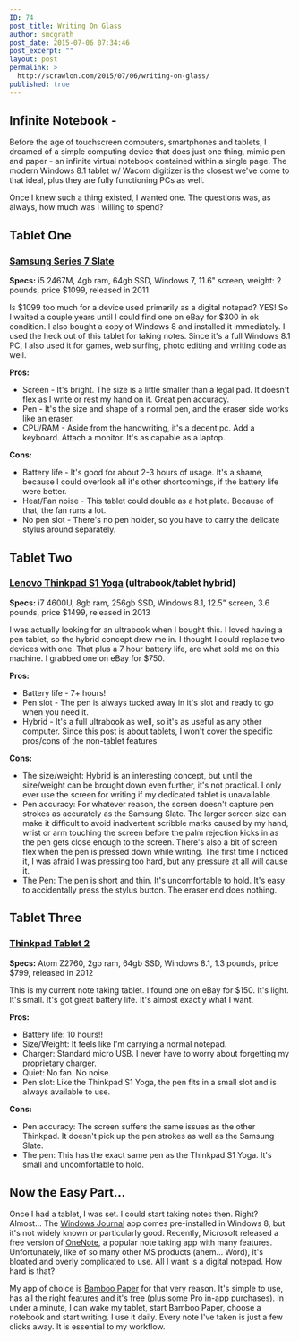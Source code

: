 ```yaml
---
ID: 74
post_title: Writing On Glass
author: smcgrath
post_date: 2015-07-06 07:34:46
post_excerpt: ""
layout: post
permalink: >
  http://scrawlon.com/2015/07/06/writing-on-glass/
published: true
---
```

## Infinite Notebook -

Before the age of touchscreen computers, smartphones and tablets, I dreamed of a simple computing device that does just one thing, mimic pen and paper - an infinite virtual notebook contained within a single page. The modern Windows 8.1 tablet w/ Wacom digitizer is the closest we've come to that ideal, plus they are fully functioning PCs as well.

Once I knew such a thing existed, I wanted one. The questions was, as always, how much was I willing to spend?

## Tablet One

### [Samsung Series 7 Slate][1]

**Specs:** i5 2467M, 4gb ram, 64gb SSD, Windows 7, 11.6" screen, weight: 2 pounds, price $1099, released in 2011

Is $1099 too much for a device used primarily as a digital notepad? YES! So I waited a couple years until I could find one on eBay for $300 in ok condition. I also bought a copy of Windows 8 and installed it immediately. I used the heck out of this tablet for taking notes. Since it's a full Windows 8.1 PC, I also used it for games, web surfing, photo editing and writing code as well.

**Pros:**

*   Screen - It's bright. The size is a little smaller than a legal pad. It doesn't flex as I write or rest my hand on it. Great pen accuracy. 
*   Pen - It's the size and shape of a normal pen, and the eraser side works like an eraser.
*   CPU/RAM - Aside from the handwriting, it's a decent pc. Add a keyboard. Attach a monitor. It's as capable as a laptop. 

**Cons:**

*   Battery life - It's good for about 2-3 hours of usage. It's a shame, because I could overlook all it's other shortcomings, if the battery life were better.
*   Heat/Fan noise - This tablet could double as a hot plate. Because of that, the fan runs a lot.
*   No pen slot - There's no pen holder, so you have to carry the delicate stylus around separately.

## Tablet Two

### [Lenovo Thinkpad S1 Yoga][2] (ultrabook/tablet hybrid)

**Specs:** i7 4600U, 8gb ram, 256gb SSD, Windows 8.1, 12.5" screen, 3.6 pounds, price $1499, released in 2013

I was actually looking for an ultrabook when I bought this. I loved having a pen tablet, so the hybrid concept drew me in. I thought I could replace two devices with one. That plus a 7 hour battery life, are what sold me on this machine. I grabbed one on eBay for $750.

**Pros:**

*   Battery life - 7+ hours! 
*   Pen slot - The pen is always tucked away in it's slot and ready to go when you need it. 
*   Hybrid - It's a full ultrabook as well, so it's as useful as any other computer. Since this post is about tablets, I won't cover the specific pros/cons of the non-tablet features

**Cons:**

*   The size/weight: Hybrid is an interesting concept, but until the size/weight can be brought down even further, it's not practical. I only ever use the screen for writing if my dedicated tablet is unavailable.
*   Pen accuracy: For whatever reason, the screen doesn't capture pen strokes as accurately as the Samsung Slate. The larger screen size can make it difficult to avoid inadvertent scribble marks caused by my hand, wrist or arm touching the screen before the palm rejection kicks in as the pen gets close enough to the screen. There's also a bit of screen flex when the pen is pressed down while writing. The first time I noticed it, I was afraid I was pressing too hard, but any pressure at all will cause it.
*   The Pen: The pen is short and thin. It's uncomfortable to hold. It's easy to accidentally press the stylus button. The eraser end does nothing.

## Tablet Three

### [Thinkpad Tablet 2][3]

**Specs:** Atom Z2760, 2gb ram, 64gb SSD, Windows 8.1, 1.3 pounds, price $799, released in 2012

This is my current note taking tablet. I found one on eBay for $150. It's light. It's small. It's got great battery life. It's almost exactly what I want.

**Pros:**

*   Battery life: 10 hours!!
*   Size/Weight: It feels like I'm carrying a normal notepad.
*   Charger: Standard micro USB. I never have to worry about forgetting my proprietary charger.
*   Quiet: No fan. No noise.
*   Pen slot: Like the Thinkpad S1 Yoga, the pen fits in a small slot and is always available to use.

**Cons:**

*   Pen accuracy: The screen suffers the same issues as the other Thinkpad. It doesn't pick up the pen strokes as well as the Samsung Slate.
*   The pen: This has the exact same pen as the Thinkpad S1 Yoga. It's small and uncomfortable to hold.

## Now the Easy Part...

Once I had a tablet, I was set. I could start taking notes then. Right? Almost... The [Windows Journal][4] app comes pre-installed in Windows 8, but it's not widely known or particularly good. Recently, Microsoft released a free version of [OneNote][5], a popular note taking app with many features. Unfortunately, like of so many other MS products (ahem... Word), it's bloated and overly complicated to use. All I want is a digital notepad. How hard is that?

My app of choice is [Bamboo Paper][6] for that very reason. It's simple to use, has all the right features and it's free (plus some Pro in-app purchases). In under a minute, I can wake my tablet, start Bamboo Paper, choose a notebook and start writing. I use it daily. Every note I've taken is just a few clicks away. It is essential to my workflow.

 [1]: http://www.samsung.com/us/support/owners/product/XE700T1A-A04US
 [2]: http://shop.lenovo.com/ca/en/laptops/thinkpad/yoga-series/yoga/
 [3]: http://shop.lenovo.com/us/en/tablets/thinkpad/thinkpad-tablet-2/
 [4]: http://windows.microsoft.com/en-us/windows7/create-and-personalize-handwritten-notes-using-windows-journal
 [5]: https://www.onenote.com/
 [6]: http://bamboopaper.wacom.com/